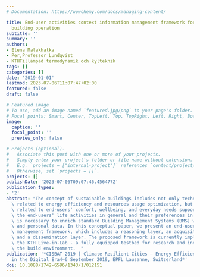 ```yaml
---
# Documentation: https://wowchemy.com/docs/managing-content/

title: End-user activities context information management framework for sustainable
  building operation
subtitle: ''
summary: ''
authors:
- Elena Malakhatka
- Per,Professor Lundqvist
- KTHTillämpad termodynamik och kylteknik
tags: []
categories: []
date: '2019-01-01'
lastmod: 2023-07-06T11:07:47+02:00
featured: false
draft: false

# Featured image
# To use, add an image named `featured.jpg/png` to your page's folder.
# Focal points: Smart, Center, TopLeft, Top, TopRight, Left, Right, BottomLeft, Bottom, BottomRight.
image:
  caption: ''
  focal_point: ''
  preview_only: false

# Projects (optional).
#   Associate this post with one or more of your projects.
#   Simply enter your project's folder or file name without extension.
#   E.g. `projects = ["internal-project"]` references `content/project/deep-learning/index.md`.
#   Otherwise, set `projects = []`.
projects: []
publishDate: '2023-07-06T09:07:46.456477Z'
publication_types:
- '2'
abstract: "The concept of sustainable buildings includes not only technological aspects\
  \ related to energy efficiency and resources usage optimization, but also aspects\
  \ related to end-users' comfort, wellbeing, and everyday needs support. To understand\
  \ the end-users' life activities in general and their preferences in particular,\
  \ is necessary to enrich standard Building Management Systems (BMS) with human-generated\
  \ and personal data. In this conceptual paper, we present an end-user context information\
  \ management framework, which includes a reasoning layer, an acquisition layer,\
  \ and a dissemination layer. The proposed framework is currently implemented in\
  \ the KTH Live-in-Lab - a fully equipped testbed for research and innovation in\
  \ the build environment.  "
publication: '*CISBAT 2019 | Climate Resilient Cities – Energy Efficiency &amp; Renewables
  in the Digital Era4–6 September 2019, EPFL Lausanne, Switzerland*'
doi: 10.1088/1742-6596/1343/1/012151
---
```

